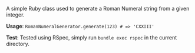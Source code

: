 A simple Ruby class used to generate a Roman Numeral string from a given integer.

**Usage**:
```RomanNumeralGenerator.generate(123) # => 'CXXIII'```

**Test**:
Tested using RSpec, simply run `bundle exec rspec` in the current directory.
